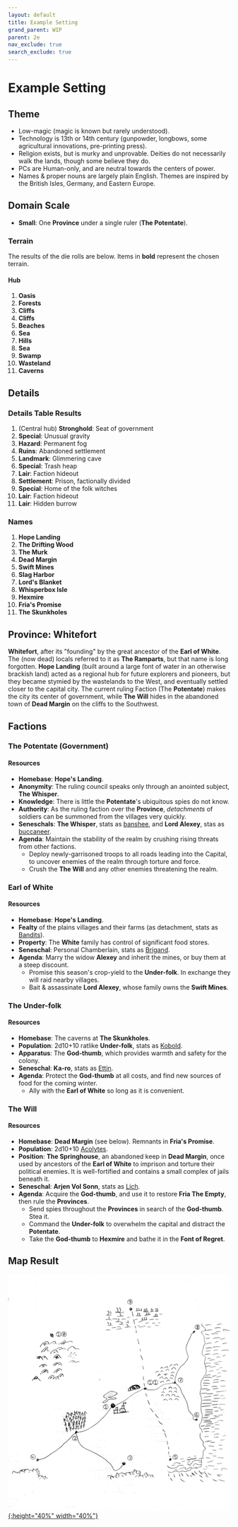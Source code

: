 ```yaml
---
layout: default
title: Example Setting
grand_parent: WIP
parent: 2e
nav_exclude: true
search_exclude: true
---
```


# Example Setting

## Theme
- Low-magic (magic is known but rarely understood).
- Technology is 13th or 14th century (gunpowder, longbows, some agricultural innovations, pre-printing press).
- Religion exists, but is murky and unprovable. Deities do not necessarily walk the lands, though some believe they do.
- PCs are Human-only, and are neutral towards the centers of power.
- Names & proper nouns are largely plain English. Themes are inspired by the British Isles, Germany, and Eastern Europe.

## Domain Scale
- **Small**: One **Province** under a single ruler (**The Potentate**).

### Terrain
The results of the die rolls are below. Items  in **bold** represent the chosen terrain.

#### Hub
1. **Oasis**
2. **Forests**
3. **Cliffs**
4. **Cliffs**
5. **Beaches**
6. **Sea**
7. **Hills**
8. **Sea**
9. **Swamp**
10. **Wasteland**
11. **Caverns**

## Details
### Details Table Results
1. (Central hub) **Stronghold**: Seat of government
2. **Special**: Unusual gravity
3. **Hazard**: Permanent fog
4. **Ruins**: Abandoned settlement
5. **Landmark**: Glimmering cave 
6. **Special**: Trash heap
7. **Lair**: Faction hideout
8. **Settlement**: Prison, factionally divided
9. **Special**: Home of the folk witches
10. **Lair**: Faction hideout
11. **Lair**: Hidden burrow

### Names
1. **Hope Landing**
2. **The Drifting Wood**
3. **The Murk**
4. **Dead Margin**
5. **Swift Mines**
6. **Slag Harbor**
7. **Lord's Blanket**
8. **Whisperbox Isle**
9. **Hexmire**
10. **Fria's Promise**
11. **The Skunkholes**

## Province: Whitefort
**Whitefort**, after its "founding" by the great ancestor of the **Earl of White**. The (now dead) locals referred to it as **The Ramparts**, but that name is long forgotten. **Hope Landing** (built around a large font of water in an otherwise brackish land) acted as a regional hub for future explorers and pioneers, but they became stymied by the wastelands to the West, and eventually settled closer to the capital city. The current ruling Faction (The **Potentate**) makes the city its center of government, while **The Will** hides in the abandoned town of **Dead Margin** on the cliffs to the Southwest.

## Factions

### The Potentate (Government)
#### Resources
- **Homebase**: **Hope's Landing**. 
- **Anonymity**: The ruling council speaks only through an anointed subject, **The Whisper**.  
- **Knowledge**: There is little the **Potentate**'s ubiquitous spies do not know.   
- **Authority**: As the ruling faction over the **Province**, _detachments_ of soldiers can be summoned from the villages very quickly.
- **Seneschals**: **The Whisper**, stats as [banshee](/resources/monsters/banshee/), and **Lord Alexey**, stas as [buccaneer](/resources/monsters/buccaneer/).
- **Agenda**: Maintain the stability of the realm by crushing rising threats from other factions. 
  - Deploy newly-garrisoned troops to all roads leading into the Capital, to uncover enemies of the realm through torture and force. 
  - Crush the **The Will** and any other enemies threatening the realm. 

### Earl of White
#### Resources
- **Homebase**: **Hope's Landing**. 
- **Fealty** of the plains villages and their farms (as detachment, stats as [Bandits](/resources/monsters/bandit/)).
- **Property**: The **White** family has control of significant food stores.
- **Seneschal**: Personal Chamberlain, stats as [Brigand](/resources/monsters/brigand/).
- **Agenda**: Marry the widow **Alexey** and inherit the mines, or buy them at a steep discount.
  - Promise this season's crop-yield to the **Under-folk**. In exchange they will raid nearby villages.
  - Bait & assassinate **Lord Alexey**, whose family owns the **Swift Mines**.   

### The Under-folk
#### Resources
- **Homebase**: The caverns at **The Skunkholes**.
- **Population**: 2d10+10 ratlike **Under-folk**, stats as [Kobold](/resources/monsters/kobold/).
- **Apparatus**: The **God-thumb**, which provides warmth and safety for the colony. 
- **Seneschal**: **Ka-ro**, stats as [Ettin](/resources/monsters/ettin/).
- **Agenda**: Protect the **God-thumb** at all costs, and find new sources of food for the coming winter. 
  - Ally with the **Earl of White** so long as it is convenient.

### The Will
#### Resources
- **Homebase**: **Dead Margin** (see below). Remnants in **Fria's Promise**.
- **Population**: 2d10+10 [Acolytes](/resources/monsters/acolyte).
- **Position**: **The Springhouse**, an abandoned keep in **Dead Margin**, once used by ancestors of the **Earl of White** to imprison and torture their political enemies. It is well-fortified and contains a small complex of jails beneath it. 
- **Seneschal**: **Arjen Vol Sonn**, stats as [Lich](/resources/monsters/lich/).
- **Agenda**: Acquire the **God-thumb**, and use it to restore **Fria The Empty**, then rule the **Provinces**.
  - Send spies throughout the **Provinces** in search of the **God-thumb**. Stea it. 
  - Command the **Under-folk** to overwhelm the capital and distract the **Potentate**.
  - Take the **God-thumb** to **Hexmire** and bathe it in the **Font of Regret**.  
 
## Map Result
[![Alt text](/img/2e/example-setting-2.png "Click to embiggen"){:height="40%" width="40%"}](/img/2e/example-setting-2.png)

